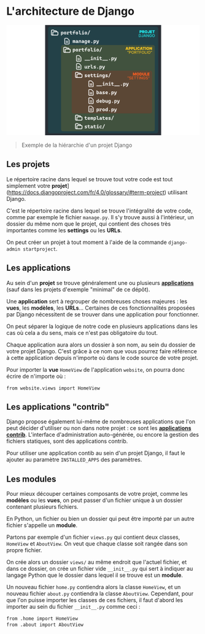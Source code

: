 
# L'architecture de Django

![project](project.svg)

> Exemple de la hiérarchie d'un projet Django

## Les projets

Le répertoire racine dans lequel se trouve tout votre code est tout simplement votre **projet**](https://docs.djangoproject.com/fr/4.0/glossary/#term-project) utilisant Django.

C'est le répertoire racine dans lequel se trouve l'intégralité de votre code, comme par exemple le fichier `manage.py`. Il s'y trouve aussi à l'intérieur, un dossier du même nom que le projet, qui contient des choses très importantes comme les **settings** ou les **URLs**.

On peut créer un projet à tout moment à l'aide de la commande `django-admin startproject`.

## Les applications

Au sein d'un **projet** se trouve généralement une ou plusieurs [**applications**](https://docs.djangoproject.com/fr/4.0/ref/applications/) (sauf dans les projets d'exemple "minimal" de ce dépôt).

Une **application** sert à regrouper de nombreuses choses majeures : les **vues**, les **modèles**, les **URLs**... Certaines de ces fonctionnalités proposées par Django nécessitent de se trouver dans une application pour fonctionner.

On peut séparer la logique de notre code en plusieurs applications dans les cas où cela a du sens, mais ce n'est pas obligatoire du tout.

Chaque application aura alors un dossier à son nom, au sein du dossier de votre projet Django. C'est grâce à ce nom que vous pourrez faire référence à cette application depuis n'importe où dans le code source de votre projet.

Pour importer la **vue** `HomeView` de l'application `website`, on pourra donc écrire de n'importe où :

    from website.views import HomeView

## Les applications "contrib"

Django propose également lui-même de nombreuses applications que l'on peut décider d'utiliser ou non dans notre projet : ce sont les [**applications contrib**](https://docs.djangoproject.com/fr/4.0/ref/contrib/). L'interface d'administration auto-générée, ou encore la gestion des fichiers statiques, sont des applications contrib.

Pour utiliser une application contib au sein d'un projet Django, il faut le ajouter au paramètre `INSTALLED_APPS` des paramètres.

## Les modules

Pour mieux découper certaines composants de votre projet, comme les **modèles** ou les **vues**, on peut passer d'un fichier unique à un dossier contenant plusieurs fichiers.

En Python, un fichier ou bien un dossier qui peut être importé par un autre fichier s'appelle un **module**.

Partons par exemple d'un fichier `views.py` qui contient deux classes, `HomeView` et `AboutView`. On veut que chaque classe soit rangée dans son propre fichier.

On crée alors un dossier `views/` au même endroit que l'actuel fichier, et dans ce dossier, on crée un fichier vide `__init__.py` qui sert à indiquer au langage Python que le dossier dans lequel il se trouve est un **module**.

Un nouveau fichier `home.py` contiendra alors la classe `HomeView`, et un nouveau fichier `about.py` contiendra la classe `AboutView`. Cependant, pour que l'on puisse importer les classes de ces fichiers, il faut d'abord les importer au sein du fichier `__init__.py` comme ceci :

    from .home import HomeView
    from .about import AboutView
